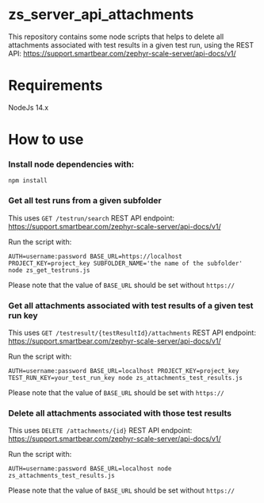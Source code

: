 # zs_server_api_attachments
This repository contains some node scripts that helps to delete all attachments associated with test results in a given test run, using the REST API: https://support.smartbear.com/zephyr-scale-server/api-docs/v1/


# Requirements
NodeJs 14.x

# How to use

### Install node dependencies with:

```
npm install
```

### Get all test runs from a given subfolder
This uses ```GET /testrun/search``` REST API endpoint: https://support.smartbear.com/zephyr-scale-server/api-docs/v1/

Run the script with:

```
AUTH=username:password BASE_URL=https://localhost PROJECT_KEY=project_key SUBFOLDER_NAME='the name of the subfolder' node zs_get_testruns.js
```
Please note that the value of ```BASE_URL``` should be set without ```https://```


### Get all attachments associated with test results of a given test run key
This uses ```GET /testresult/{testResultId}/attachments``` REST API endpoint: https://support.smartbear.com/zephyr-scale-server/api-docs/v1/

Run the script with:

```
AUTH=username:password BASE_URL=localhost PROJECT_KEY=project_key TEST_RUN_KEY=your_test_run_key node zs_attachments_test_results.js
```
Please note that the value of ```BASE_URL``` should be set with ```https://```


### Delete all attachments associated with those test results

This uses ```DELETE /attachments/{id}``` REST API endpoint: https://support.smartbear.com/zephyr-scale-server/api-docs/v1/

Run the script with:

```
AUTH=username:password BASE_URL=localhost node zs_attachments_test_results.js
```

Please note that the value of ```BASE_URL``` should be set without ```https://```
